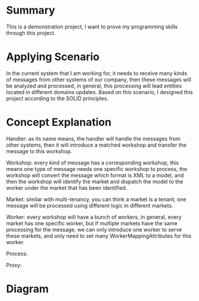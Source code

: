Summary
============
This is a demonstration project, I want to prove my programming skills through this project.

Applying Scenario
============
In the current system that I am working for, it needs to receive many kinds of messages from other systems of our company, then these messages will be analyzed and processed, in general, this processing will lead entities located in different domains updates. Based on this scenario, I designed this project according to the SOLID principles.

Concept Explanation
============
Handler: as its name means, the handler will handle the messages from other systems, then it will introduce a matched workshop and transfer the message to this workshop.

Workshop: every kind of message has a corresponding workshop, this means one type of message needs one specific workshop to process, the workshop will convert the message which format is XML to a model, and then 	 the workshop will identify the market and dispatch the model to the worker under the market that has been identified.

Market: similar with multi-tenancy, you can think a market is a tenant, one message will be processed using different logic in different markets.

Worker: every workshop will have a bunch of workers, in general, every market has one specific worker, but if multiple markets have the same processing for the message, we can only introduce one worker to serve these markets, and only need to set many WorkerMappingAttributes for this worker.

Process:  

Proxy:  

Diagram
============

